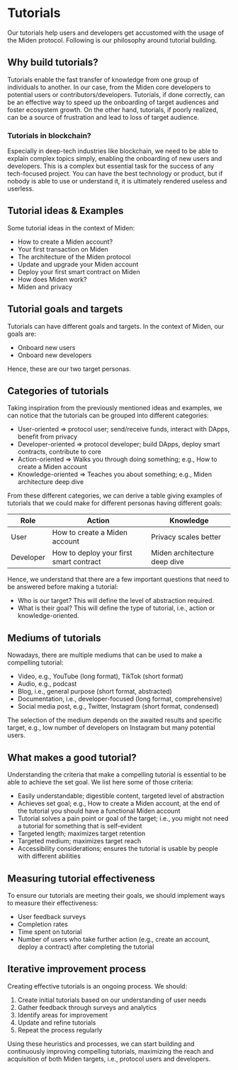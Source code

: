 # Tutorials

Our tutorials help users and developers get accustomed with the usage of the Miden protocol. Following is our philosophy around tutorial building.

## Why build tutorials?

Tutorials enable the fast transfer of knowledge from one group of individuals to another. In our case, from the Miden core developers to potential users or contributors/developers. Tutorials, if done correctly, can be an effective way to speed up the onboarding of target audiences and foster ecosystem growth. On the other hand, tutorials, if poorly realized, can be a source of frustration and lead to loss of target audience.

### Tutorials in blockchain?

Especially in deep-tech industries like blockchain, we need to be able to explain complex topics simply, enabling the onboarding of new users and developers. This is a complex but essential task for the success of any tech-focused project. You can have the best technology or product, but if nobody is able to use or understand it, it is ultimately rendered useless and userless.

## Tutorial ideas & Examples

Some tutorial ideas in the context of Miden:

- How to create a Miden account?
- Your first transaction on Miden
- The architecture of the Miden protocol
- Update and upgrade your Miden account
- Deploy your first smart contract on Miden
- How does Miden work?
- Miden and privacy

## Tutorial goals and targets

Tutorials can have different goals and targets. In the context of Miden, our goals are:

- Onboard new users
- Onboard new developers

Hence, these are our two target personas.

## Categories of tutorials

Taking inspiration from the previously mentioned ideas and examples, we can notice that the tutorials can be grouped into different categories:

- User-oriented => protocol user; send/receive funds, interact with DApps, benefit from privacy
- Developer-oriented => protocol developer; build DApps, deploy smart contracts, contribute to core
- Action-oriented => Walks you through doing something; e.g., How to create a Miden account
- Knowledge-oriented => Teaches you about something; e.g., Miden architecture deep dive

From these different categories, we can derive a table giving examples of tutorials that we could make for different personas having different goals:

| Role      | Action                                  | Knowledge                    |
| --------- | --------------------------------------- | ---------------------------- |
| User      | How to create a Miden account           | Privacy scales better        |
| Developer | How to deploy your first smart contract | Miden architecture deep dive |

Hence, we understand that there are a few important questions that need to be answered before making a tutorial:

- Who is our target? This will define the level of abstraction required.
- What is their goal? This will define the type of tutorial, i.e., action or knowledge-oriented.

## Mediums of tutorials

Nowadays, there are multiple mediums that can be used to make a compelling tutorial:

- Video, e.g., YouTube (long format), TikTok (short format)
- Audio, e.g., podcast
- Blog, i.e., general purpose (short format, abstracted)
- Documentation, i.e., developer-focused (long format, comprehensive)
- Social media post, e.g., Twitter, Instagram (short format, condensed)

The selection of the medium depends on the awaited results and specific target, e.g., low number of developers on Instagram but many potential users.

## What makes a good tutorial?

Understanding the criteria that make a compelling tutorial is essential to be able to achieve the set goal. We list here some of those criteria:

- Easily understandable; digestible content, targeted level of abstraction
- Achieves set goal; e.g., How to create a Miden account, at the end of the tutorial you should have a functional Miden account
- Tutorial solves a pain point or goal of the target; i.e., you might not need a tutorial for something that is self-evident
- Targeted length; maximizes target retention
- Targeted medium; maximizes target reach
- Accessibility considerations; ensures the tutorial is usable by people with different abilities

## Measuring tutorial effectiveness

To ensure our tutorials are meeting their goals, we should implement ways to measure their effectiveness:

- User feedback surveys
- Completion rates
- Time spent on tutorial
- Number of users who take further action (e.g., create an account, deploy a contract) after completing the tutorial

## Iterative improvement process

Creating effective tutorials is an ongoing process. We should:

1. Create initial tutorials based on our understanding of user needs
2. Gather feedback through surveys and analytics
3. Identify areas for improvement
4. Update and refine tutorials
5. Repeat the process regularly

Using these heuristics and processes, we can start building and continuously improving compelling tutorials, maximizing the reach and acquisition of both Miden targets, i.e., protocol users and developers.
